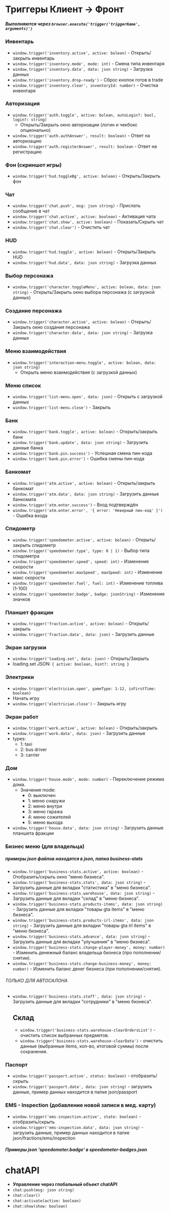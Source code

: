 # Триггеры **Клиент -> Фронт**

##### Выполняются через `browser.execute('trigger('triggerName', arguments)')`

### Инвентарь

- `window.trigger('inventory.active', active: bolean)` - Открыть/закрыть
  инвентарь
- `window.trigger('inventory.mode', mode: int)` - Смена типа инвентаря
- `window.trigger('inventory.data', data: json string)` - Загрузка данных
- `window.trigger('inventory.drop-ready')` - Сброс кнопок готов в trade
- `window.trigger('inventory.clear', inventoryId: number)` - Очистка инвентаря

### Авторизация

- `window.trigger('auth.toggle', active: bolean, autoLogin?: bool, login?: string)`
    - Открыть/Закрыть окно авторизации (логин и чекбокс опционально)
- `window.trigger('auth.authAnswer', result: boolean)` - Ответ на авторизацию
- `window.trigger('auth.registerAnswer', result: boolean` - Ответ на регистрацию

### Фон (скриншот игры)

- `window.trigger('hud.toggleBg', active: bolean)` - Открыть/Закрыть фон

### Чат

- `window.trigger('chat.push', msg: json string)` - Прислать сообщение в чат
- `window.trigger('chat.active', active: boolean)` - Активация чата
- `window.trigger('chat.show', active: boolean)` - Показать/Скрыть чат
- `window.trigger('chat.clear')` - Очистить чат

### HUD

- `window.trigger('hud.toggle', active: bolean)` - Открыть/Закрыть HUD
- `window.trigger('hud.data', data: json string)` - Загрузка данных

### Выбор персонажа

- `window.trigger('character.toggleMenu', active: bolean, data: json string)` -
  Открыть/Закрыть окно выбора персонажа (c загрузкой данных)

### Создание персонажа

- `window.trigger('character.active', active: bolean)` - Открыть/Закрыть окно
  создания персонажа
- `window.trigger('character.data', data: json string)` - Загрузка данных

### Меню взаимодействия

- `window.trigger('interaction-menu.toggle', active: bolean, data: json string)`
    - Открыть меню взаимодействия (с загрузкой данных)

### Меню список

- `window.trigger('list-menu.open', data: json)` - Открыть с загрузкой данных
- `window.trigger('list-menu.close')` - Закрыть

### Банк

- `window.trigger('bank.toggle', active: bolean)` - Открыть/закрыть банк
- `window.trigger('bank.update', data: json string)` - Загрузить данные банка
- `window.trigger('bank.pin.success')` - Успешная смена пин-кода
- `window.trigger('bank.pin.error')` - Ошибка смены пин-кода

### Банкомат

- `window.trigger('atm.active', active: bolean)` - Открыть/закрыть банкомат
- `window.trigger('atm.data', data: json string)` - Загрузить данные банкомата
- `window.trigger('atm.enter.success')` - Вход подтверждён
- `window.trigger('atm.enter.error', '{ error: 'Неверный пин-код' }')` - Ошибка
  входа

### Спидометр

- `window.trigger('speedometer.active', active: bolean)` - Открыть/закрыть
  спидометр
- `window.trigger('speedometer.type', type: 0 | 1)` - Выбор типа спидометра
- `window.trigger('speedometer.speed', speed: int)` - Изменение скорости
- `window.trigger('speedometer.maxSpeed', maxSpeed: int)` - Изменение макс
  скорости
- `window.trigger('speedometer.fuel', fuel: int)` - Изменение топлива (1-100)
- `window.trigger('speedometer.badge', badge: jsonString)` - Изменение значков

### Планшет фракции

- `window.trigger('fraction.active', active: bolean)` - Открыть/закрыть
- `window.trigger('fraction.data', data: json)` - Загрузить данные

### Экран загрузки

- `window.trigger('loading.set', data: json)` - Открыть/Закрыть
- loading.set JSON: `{ active: boolean, hint?: string }`

### Электрики

- `window.trigger('electrician.open', gameType: 1-12, isFirstTime: boolean)`
- Начать игру
- `window.trigger('electrician.close')` - Закрыть игру

### Экран работ

- `window.trigger('work.active', active: bolean)` - Открыть/закрыть
- `window.trigger('work.data', data: json)` - Загрузить данные
- types:
    - 1: taxi
    - 2: bus driver
    - 3: carrier

### Дом

- `window.trigger('house.mode', mode: number)` - Переключение режима дома.
    - Значения mode:
        - 0: выключен
        - 1: меню снаружи
        - 2: меню внутри
        - 3: меню гаража
        - 4: меню сожителей
        - 5: меню выхода
- `window.trigger('house.data', data: json string)` - Загрузить данные планшета
  фракции


### Бизнес меню (для владельца)
##### примеры json файлов находятся в json, папка business-stats
- `window.trigger('business-stats.active', active: boolean)` - 
Отобразить/скрыть окно "меню бизнеса".
- `window.trigger('business-stats.stats', data: json string)` - 
Загрузить данные для вкладки "статистика" в "меню бизнеса".
- `window.trigger('business-stats.warehouse', data: json string)` - 
Загрузить данные для вкладки "склад" в "меню бизнеса".
- `window.trigger('business-stats.products-items', data: json string)` - 
Загрузить данные для вкладки "товары gta items" в "меню бизнеса".
- `window.trigger('business-stats.products-irl-items', data: json string)` - Загрузить данные для вкладки "товары gta irl items" в "меню бизнеса".
- `window.trigger('business-stats.advance', data: json string)` - 
Загрузить данные для вкладки "улучшения" в "меню бизнеса".
- `window.trigger('business-stats.change-player-money', money: number)` - 
Изменить денежный баланс владельца бизнеса (про пополнении/снятии).
- `window.trigger('business-stats.change-business-money', money: number)` - 
Изменить баланс денег бизнеса (при пополнении/снятия).
###### ТОЛЬКО ДЛЯ АВТОСАЛОНА
- `window.trigger('business-stats.staff', data: json string)` - 
Загрузить данные для вкладки "сотрудники" в "меню бизнеса".

  ## Склад
  - `window.trigger('business-stats.warehouse-clearOrdersList')` - очистить
список выбранных предметов.
  - `window.trigger('business-stats.warehouse-clearData')` - очистить данные
(выбранные items, кол-во, итоговой суммы) после сохранения.


### Паспорт
  - `window.trigger('passport.active', status: boolean)` - отобразить/скрыть
  - `window.trigger('passport.data', data: json string)` - загрузить данные,
пример данных находится в папке json/passport

### EMS - Inspection (добавление новой записи в мед. карту)
  - `window.trigger('ems-inspection.active', state: boolean)` - отобразить/скрыть
  - `window.trigger('ems-inspection.data', data: json string)` - загрузить данные,
пример данных находится в папке json/fractions/ems/inspection


##### Примеры json 'speedometer.badge' в speedometer-badges.json

# chatAPI

- **Управление через глобальный объект chatAPI**
- `chat:push(msg: json string)`
- `chat:clear()`
- `chat:activate(active: boolean)`
- `chat:show(show: boolean)`
